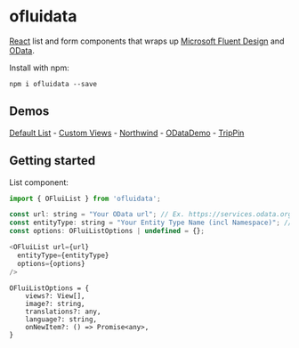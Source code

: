 # ofluidata

<a href="https://reactjs.org/">React</a> list and form components that wraps up <a href="https://developer.microsoft.com/en-us/fluentui#/">Microsoft Fluent Design</a> and <a href="https://www.odata.org/">OData</a>.

Install with npm:

```
npm i ofluidata --save
```

## Demos

<a href="https://achappey.github.io/ofluidata-storybook/?path=/story/list--default">Default List</a> - 
<a href="https://achappey.github.io/ofluidata-storybook/?path=/story/list--custom-views">Custom Views</a> -
<a href="https://achappey.github.io/ofluidata-storybook/?path=/story/odata-org-northwind">Northwind</a> -
<a href="https://achappey.github.io/ofluidata-storybook/?path=/story/odata-org-odatademo">ODataDemo</a> -
<a href="https://achappey.github.io/ofluidata-storybook/?path=/story/odata-org-trippin">TripPin</a>


## Getting started

List component:

```javascript
import { OFluiList } from 'ofluidata';

const url: string = "Your OData url"; // Ex. https://services.odata.org/V3/(S(readwrite))/OData/OData.svc
const entityType: string = "Your Entity Type Name (incl Namespace)"; // Ex. ODataDemo.Product
const options: OFluiListOptions | undefined = {}; 

<OFluiList url={url}
  entityType={entityType}
  options={options}
/>
```
```
OFluiListOptions = {
    views?: View[],
    image?: string,
    translations?: any,
    language?: string,
    onNewItem?: () => Promise<any>,
}
```
